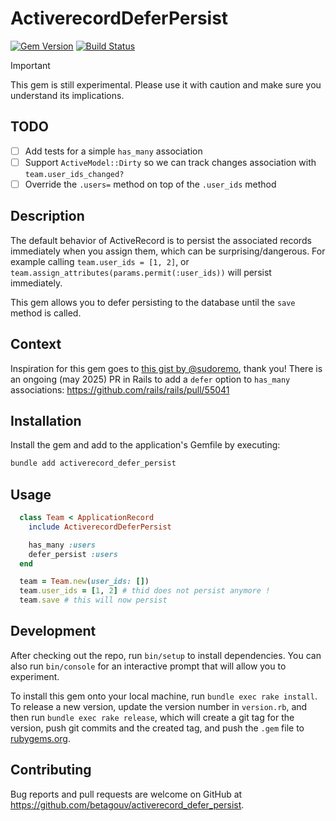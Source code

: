 # ActiverecordDeferPersist

[![Gem Version](https://badge.fury.io/rb/activerecord_defer_persist.svg)](https://badge.fury.io/rb/activerecord_defer_persist)
[![Build Status](https://github.com/betagouv/activerecord_defer_persist/actions/workflows/ci.yml/badge.svg)](https://github.com/betagouv/activerecord_defer_persist/actions)

> [!IMPORTANT]
> This gem is still experimental. Please use it with caution and make sure you understand its implications.

## TODO

- [ ] Add tests for a simple `has_many` association
- [ ] Support `ActiveModel::Dirty` so we can track changes association with `team.user_ids_changed?`
- [ ] Override the `.users=` method on top of the `.user_ids` method

## Description

The default behavior of ActiveRecord is to persist the associated records immediately when you assign them, which can be surprising/dangerous.
For example calling `team.user_ids = [1, 2]`, or `team.assign_attributes(params.permit(:user_ids))` will persist immediately.

This gem allows you to defer persisting to the database until the `save` method is called.

## Context

Inspiration for this gem goes to [this gist by @sudoremo](https://gist.github.com/sudoremo/4204e399e547ff7e3afdd0d89a5aaf3e), thank you!
There is an ongoing (may 2025) PR in Rails to add a `defer` option to `has_many` associations: https://github.com/rails/rails/pull/55041

## Installation

Install the gem and add to the application's Gemfile by executing:

```bash
bundle add activerecord_defer_persist
```

## Usage

```ruby
  class Team < ApplicationRecord
    include ActiverecordDeferPersist

    has_many :users
    defer_persist :users
  end

  team = Team.new(user_ids: [])
  team.user_ids = [1, 2] # thid does not persist anymore !
  team.save # this will now persist
```

## Development

After checking out the repo, run `bin/setup` to install dependencies. You can also run `bin/console` for an interactive prompt that will allow you to experiment.

To install this gem onto your local machine, run `bundle exec rake install`. To release a new version, update the version number in `version.rb`, and then run `bundle exec rake release`, which will create a git tag for the version, push git commits and the created tag, and push the `.gem` file to [rubygems.org](https://rubygems.org).

## Contributing

Bug reports and pull requests are welcome on GitHub at https://github.com/betagouv/activerecord_defer_persist.
